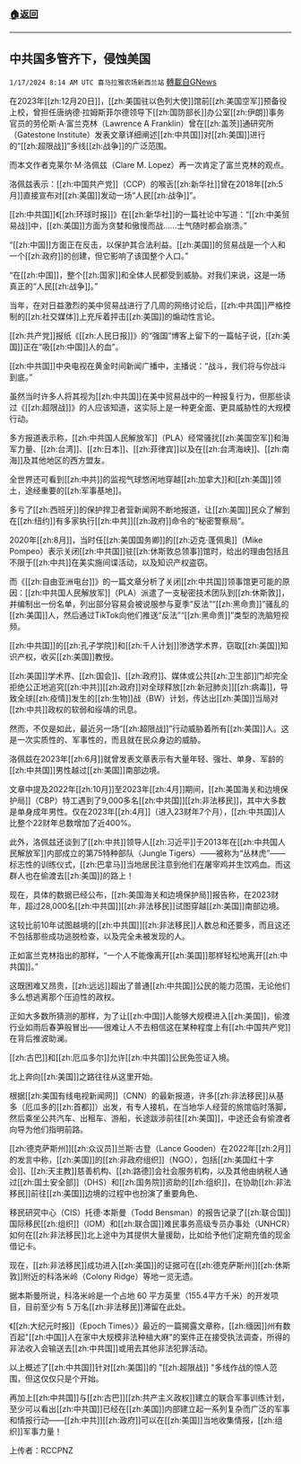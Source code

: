 ###  [:house:返回](README.md)
---


## 中共国多管齐下，侵蚀美国
`1/17/2024 8:14 AM UTC 喜马拉雅农场新西兰站` [轉載自GNews](https://gnews.org/articles/2227576)

在2023年[[zh:12月20日]]，[[zh:美国驻以色列大使]]馆前[[zh:美国空军]]预备役上校，曾担任唐纳德·拉姆斯菲尔德领导下[[zh:国防部长]]办公室[[zh:伊朗]]事务官员的劳伦斯·A·富兰克林（Lawrence A Franklin）曾在[[zh:盖茨]]通研究所（Gatestone Institute）发表文章详细阐述[[zh:中共国]]对[[zh:美国]]进行的“[[zh:超限战]]”多线[[zh:战争]]的广泛范围。

而本文作者克莱尔·M·洛佩兹（Clare M. Lopez）再一次肯定了富兰克林的观点。

洛佩兹表示：[[zh:中国共产党]]（CCP）的喉舌[[zh:新华社]]曾在2018年[[zh:5月]]直接宣布对[[zh:美国]]发动一场“人民[[zh:战争]]”。

[[zh:中共国]]《[[zh:环球时报]]》在[[zh:新华社]]的一篇社论中写道：“[[zh:中美贸易战]]中，[[zh:美国]]方面为贪婪和傲慢而战......士气随时都会崩溃。”

“[[zh:中国]]方面正在反击，以保护其合法利益。[[zh:美国]]的贸易战是一个人和一个[[zh:政府]]的创建，但它影响了该国整个人口。”

“在[[zh:中国]]，整个[[zh:国家]]和全体人民都受到威胁。对我们来说，这是一场真正的“人民[[zh:战争]]。”

当年，在对日益激烈的美中贸易战进行了几周的网络讨论后，[[zh:中共国]]严格控制的[[zh:社交媒体]]上充斥着抨击[[zh:美国]]的煽动性言论。

[[zh:共产党]]报纸《[[zh:人民日报]]》的“强国”博客上留下的一篇帖子说，[[zh:美国]]正在“吸[[zh:中国]]人的血”。

[[zh:中共国]]中央电视在黄金时间新闻广播中，主播说：“战斗，我们将与你战斗到底。”

虽然当时许多人将其视为[[zh:中共国]]在美中贸易战中的一种报复行为，但那些读过《[[zh:超限战]]》的人应该知道，这实际上是一种更全面、更具威胁性的大规模行动。

多方报道表示称，[[zh:中共国人民解放军]]（PLA）经常骚扰[[zh:美国空军]]和海军力量、[[zh:台湾]]、[[zh:日本]]、[[zh:菲律宾]]以及在[[zh:台湾海峡]]、[[zh:南海]]及其他地区的西方盟友。

全世界还可看到[[zh:中共]]的监视气球悠闲地穿越[[zh:加拿大]]和[[zh:美国]]领土，途经重要的[[zh:军事基地]]。

多亏了[[zh:西班牙]]的保护捍卫者营新闻网不断地报道，让[[zh:美国]]民众了解到在[[zh:纽约]]有多家执行[[zh:中共]][[zh:政府]]命令的“秘密警察局”。

2020年[[zh:8月]]，当时任[[zh:美国国务卿]]的[[zh:迈克·蓬佩奥]]（Mike Pompeo）表示关闭[[zh:中共国]]驻[[zh:休斯敦总领事]]馆时，给出的理由包括且不限于[[zh:中共]]在美实施间谍活动，以及知识产权盗窃。

而《[[zh:自由亚洲电台]]》的一篇文章分析了关闭[[zh:中共国]]领事馆更可能的原因：[[zh:中共国人民解放军]]（PLA）派遣了一支秘密技术团队到[[zh:休斯敦]]，并编制出一份名单，列出部分容易会被说服参与夏季“反法”“[[zh:黑命贵]]”骚乱的[[zh:美国]]人，然后通过TikTok向他们推送“反法”“[[zh:黑命贵]]”类型的洗脑短视频。

[[zh:中共国]]的[[zh:孔子学院]]和[[zh:千人计划]]渗透学术界，窃取[[zh:美国]]知识产权，收买[[zh:美国]]教授。

[[zh:美国]]学术界、[[zh:国会]]、[[zh:政府]]、媒体或公共[[zh:卫生部]]门却完全拒绝公正地追究[[zh:中共]][[zh:政府]]对全球释放[[zh:新冠肺炎]][[zh:病毒]]，导致全球[[zh:疫情]]发生的[[zh:生物]]战（BW）计划，传达出[[zh:美国]]当局对[[zh:中共]]政权的软弱和绥靖的讯息。

然而，不仅是如此，最近另一场“[[zh:超限战]]”行动威胁着所有[[zh:美国]]人。这是一次实质性的、军事性的，而且就在民众身边的威胁。

洛佩兹在2023年[[zh:6月]]就曾发表文章表示有大量年轻、强壮、单身、军龄的[[zh:中共国]]男性越过[[zh:美国]]南部边境。

文章中提及2022年[[zh:10月]]至2023年[[zh:4月]]期间，[[zh:美国海关和边境保护局]]（CBP）特工遇到了9,000多名[[zh:中共国]][[zh:非法移民]]，其中大多数是单身成年男性。仅在2023年[[zh:4月]]（进入23财年7个月），[[zh:中共国]]人比整个22财年总数增加了近400%。

此外，洛佩兹还谈到了[[zh:中共]]领导人[[zh:习近平]]于2013年在[[zh:中共国人民解放军]]内部成立的第75特种部队（Jungle Tigers）——被称为“丛林虎”——标志性的训练仪式，[[zh:巴拿马]]当地居民注意到他们在屠宰鸡并生饮鸡血。而这群人也在偷渡去[[zh:美国]]的路上！

现在，具体的数据已经公布，[[zh:美国海关和边境保护局]]报告称，在2023财年，超过28,000名[[zh:中共国]][[zh:非法移民]]试图穿越[[zh:美国]]南部边境。

这较比前10年试图越境的[[zh:中共国]][[zh:非法移民]]人数总和还要多，而且这还不包括那些成功逃脱检查，以及完全未被发现的人。

正如富兰克林指出的那样，“一个人不能像离开[[zh:美国]]那样轻松地离开[[zh:中共国]]。”

这既困难又昂贵，[[zh:远远]]超出了普通[[zh:中共国]]公民的能力范围，无论他们多么想逃离那个压迫性的政权。

正如大多数所猜测的那样，为了让[[zh:中国]]人能够大规模进入[[zh:美国]]，偷渡行业如雨后春笋般冒出——很难让人不去相信这在某种程度上有[[zh:中国共产党]]在背后推波助澜。

[[zh:古巴]]和[[zh:厄瓜多尔]]允许[[zh:中共国]]公民免签证入境。

北上奔向[[zh:美国]]之路往往从这里开始。

根据[[zh:美国有线电视新闻网]]（CNN）的最新报道，许多[[zh:非法移民]]从基多（厄瓜多的[[zh:首都]]）出发，有专人接机，在当地华人经营的旅馆临时落脚，然后乘坐公共汽车、出租车、游船，长途跋涉前往[[zh:美国]]，中途还会有偷渡者向导为他们指明前路。

[[zh:德克萨斯州]][[zh:众议员]]兰斯·古登（Lance Gooden）在2022年[[zh:2月]]的发言中称，[[zh:美国]]的[[zh:非政府组织]]（NGO），包括[[zh:美国红十字会]]、[[zh:天主教]]慈善机构、[[zh:路德]]会社会服务机构，以及其他由纳税人通过[[zh:国土安全部]]（DHS）和[[zh:国务院]]资助的[[zh:组织]]，在协助[[zh:非法移民]]前往[[zh:美国]]边境的过程中也扮演了重要角色、

移民研究中心（CIS）托德·本斯曼（Todd Bensman）的报告记录了[[zh:联合国]]国际移民[[zh:组织]]（IOM）和[[zh:联合国]]难民事务高级专员办事处（UNHCR）如何在[[zh:非法移民]]北上途中为其提供大量援助，比如给予他们定期充值的现金借记卡。

现在，[[zh:非法移民]]成功进入[[zh:美国]]的证据可在[[zh:德克萨斯州]][[zh:休斯敦]]附近的科洛米岭（Colony Ridge）等地一览无遗。

据本斯曼所说，科洛米岭是一个占地 60 平方英里（155.4平方千米）的开发项目，目前至少有 5 万名[[zh:非法移民]]滞留在此处。

《[[zh:大纪元时报]]（Epoch Times）》最近的一篇揭露文章称，[[zh:缅因]]州有数百起"[[zh:中国]]人在家中大规模非法种植大麻"的案件正在接受执法调查，所得的非法收入会输送去[[zh:中共国]]或用去其他非法犯罪活动。

以上概述了[[zh:中共国]]针对[[zh:美国]]的 "[[zh:超限战]] "多线作战的惊人范围，但这仅仅只是个开始。

再加上[[zh:中共国]]与[[zh:古巴]][[zh:共产主义政权]]建立的联合军事训练计划，至少可以看出[[zh:中共国]]已经在[[zh:美国]]内部建立起一系列复杂而广泛的军事和情报行动——[[zh:中共]][[zh:政府]]可以在[[zh:美国]]当地收集情报，[[zh:组织]]军事力量！

上传者：RCCPNZ
